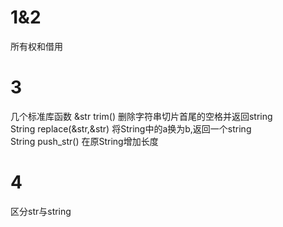 # 1&2
所有权和借用
# 3
几个标准库函数
&str trim() 删除字符串切片首尾的空格并返回string    
String replace(&str,&str) 将String中的a换为b,返回一个string     
String push_str() 在原String增加长度   
# 4
区分str与string